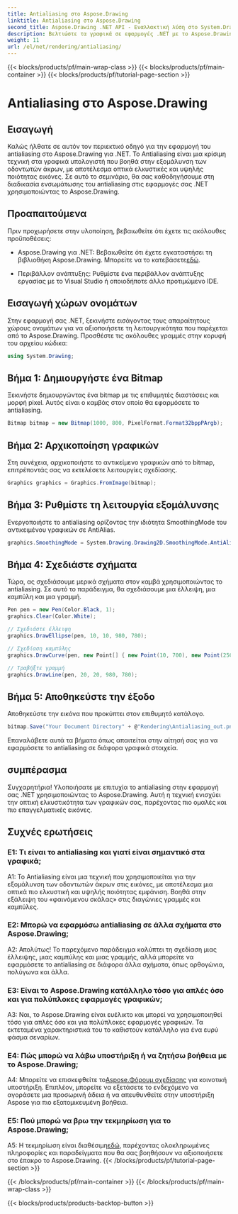 ```yaml
---
title: Antialiasing στο Aspose.Drawing
linktitle: Antialiasing στο Aspose.Drawing
second_title: Aspose.Drawing .NET API - Εναλλακτική λύση στο System.Drawing.Common
description: Βελτιώστε τα γραφικά σε εφαρμογές .NET με το Aspose.Drawing. Εφαρμόστε antialiasing για λείες άκρες. Ακολουθήστε τον βήμα προς βήμα οδηγό μας.
weight: 11
url: /el/net/rendering/antialiasing/
---
```


{{< blocks/products/pf/main-wrap-class >}}
{{< blocks/products/pf/main-container >}}
{{< blocks/products/pf/tutorial-page-section >}}

# Antialiasing στο Aspose.Drawing

## Εισαγωγή

Καλώς ήλθατε σε αυτόν τον περιεκτικό οδηγό για την εφαρμογή του antialiasing στο Aspose.Drawing για .NET. Το Antialiasing είναι μια κρίσιμη τεχνική στα γραφικά υπολογιστή που βοηθά στην εξομάλυνση των οδοντωτών άκρων, με αποτέλεσμα οπτικά ελκυστικές και υψηλής ποιότητας εικόνες. Σε αυτό το σεμινάριο, θα σας καθοδηγήσουμε στη διαδικασία ενσωμάτωσης του antialiasing στις εφαρμογές σας .NET χρησιμοποιώντας το Aspose.Drawing.

## Προαπαιτούμενα

Πριν προχωρήσετε στην υλοποίηση, βεβαιωθείτε ότι έχετε τις ακόλουθες προϋποθέσεις:

-  Aspose.Drawing για .NET: Βεβαιωθείτε ότι έχετε εγκαταστήσει τη βιβλιοθήκη Aspose.Drawing. Μπορείτε να το κατεβάσετε[εδώ](https://releases.aspose.com/drawing/net/).

- Περιβάλλον ανάπτυξης: Ρυθμίστε ένα περιβάλλον ανάπτυξης εργασίας με το Visual Studio ή οποιοδήποτε άλλο προτιμώμενο IDE.

## Εισαγωγή χώρων ονομάτων

Στην εφαρμογή σας .NET, ξεκινήστε εισάγοντας τους απαραίτητους χώρους ονομάτων για να αξιοποιήσετε τη λειτουργικότητα που παρέχεται από το Aspose.Drawing. Προσθέστε τις ακόλουθες γραμμές στην κορυφή του αρχείου κώδικα:

```csharp
using System.Drawing;
```

## Βήμα 1: Δημιουργήστε ένα Bitmap

Ξεκινήστε δημιουργώντας ένα bitmap με τις επιθυμητές διαστάσεις και μορφή pixel. Αυτός είναι ο καμβάς στον οποίο θα εφαρμόσετε το antialiasing.

```csharp
Bitmap bitmap = new Bitmap(1000, 800, PixelFormat.Format32bppPArgb);
```

## Βήμα 2: Αρχικοποίηση γραφικών

Στη συνέχεια, αρχικοποιήστε το αντικείμενο γραφικών από το bitmap, επιτρέποντάς σας να εκτελέσετε λειτουργίες σχεδίασης.

```csharp
Graphics graphics = Graphics.FromImage(bitmap);
```

## Βήμα 3: Ρυθμίστε τη λειτουργία εξομάλυνσης

Ενεργοποιήστε το antialiasing ορίζοντας την ιδιότητα SmoothingMode του αντικειμένου γραφικών σε AntiAlias.

```csharp
graphics.SmoothingMode = System.Drawing.Drawing2D.SmoothingMode.AntiAlias;
```

## Βήμα 4: Σχεδιάστε σχήματα

Τώρα, ας σχεδιάσουμε μερικά σχήματα στον καμβά χρησιμοποιώντας το antialiasing. Σε αυτό το παράδειγμα, θα σχεδιάσουμε μια έλλειψη, μια καμπύλη και μια γραμμή.

```csharp
Pen pen = new Pen(Color.Black, 1);
graphics.Clear(Color.White);

// Σχεδιάστε έλλειψη
graphics.DrawEllipse(pen, 10, 10, 980, 780);

// Σχεδίαση καμπύλης
graphics.DrawCurve(pen, new Point[] { new Point(10, 700), new Point(250, 500), new Point(500, 10), new Point(750, 500), new Point(990, 700) });

// Τραβήξτε γραμμή
graphics.DrawLine(pen, 20, 20, 980, 780);
```

## Βήμα 5: Αποθηκεύστε την έξοδο

Αποθηκεύστε την εικόνα που προκύπτει στον επιθυμητό κατάλογο.

```csharp
bitmap.Save("Your Document Directory" + @"Rendering\Antialiasing_out.png");
```

Επαναλάβετε αυτά τα βήματα όπως απαιτείται στην αίτησή σας για να εφαρμόσετε το antialiasing σε διάφορα γραφικά στοιχεία.

## συμπέρασμα

Συγχαρητήρια! Υλοποιήσατε με επιτυχία το antialiasing στην εφαρμογή σας .NET χρησιμοποιώντας το Aspose.Drawing. Αυτή η τεχνική ενισχύει την οπτική ελκυστικότητα των γραφικών σας, παρέχοντας πιο ομαλές και πιο επαγγελματικές εικόνες.

## Συχνές ερωτήσεις

### Ε1: Τι είναι το antialiasing και γιατί είναι σημαντικό στα γραφικά;

A1: Το Antialiasing είναι μια τεχνική που χρησιμοποιείται για την εξομάλυνση των οδοντωτών άκρων στις εικόνες, με αποτέλεσμα μια οπτικά πιο ελκυστική και υψηλής ποιότητας εμφάνιση. Βοηθά στην εξάλειψη του «φαινόμενου σκάλας» στις διαγώνιες γραμμές και καμπύλες.

### Ε2: Μπορώ να εφαρμόσω antialiasing σε άλλα σχήματα στο Aspose.Drawing;

Α2: Απολύτως! Το παρεχόμενο παράδειγμα καλύπτει τη σχεδίαση μιας έλλειψης, μιας καμπύλης και μιας γραμμής, αλλά μπορείτε να εφαρμόσετε το antialiasing σε διάφορα άλλα σχήματα, όπως ορθογώνια, πολύγωνα και άλλα.

### Ε3: Είναι το Aspose.Drawing κατάλληλο τόσο για απλές όσο και για πολύπλοκες εφαρμογές γραφικών;

A3: Ναι, το Aspose.Drawing είναι ευέλικτο και μπορεί να χρησιμοποιηθεί τόσο για απλές όσο και για πολύπλοκες εφαρμογές γραφικών. Τα εκτεταμένα χαρακτηριστικά του το καθιστούν κατάλληλο για ένα ευρύ φάσμα σεναρίων.

### Ε4: Πώς μπορώ να λάβω υποστήριξη ή να ζητήσω βοήθεια με το Aspose.Drawing;

 A4: Μπορείτε να επισκεφθείτε το[Aspose.Φόρουμ σχεδίασης](https://forum.aspose.com/c/diagram/17) για κοινοτική υποστήριξη. Επιπλέον, μπορείτε να εξετάσετε το ενδεχόμενο να αγοράσετε μια προσωρινή άδεια ή να απευθυνθείτε στην υποστήριξη Aspose για πιο εξατομικευμένη βοήθεια.

### Ε5: Πού μπορώ να βρω την τεκμηρίωση για το Aspose.Drawing;

 A5: Η τεκμηρίωση είναι διαθέσιμη[εδώ](https://reference.aspose.com/drawing/net/), παρέχοντας ολοκληρωμένες πληροφορίες και παραδείγματα που θα σας βοηθήσουν να αξιοποιήσετε στο έπακρο το Aspose.Drawing.
{{< /blocks/products/pf/tutorial-page-section >}}

{{< /blocks/products/pf/main-container >}}
{{< /blocks/products/pf/main-wrap-class >}}

{{< blocks/products/products-backtop-button >}}
